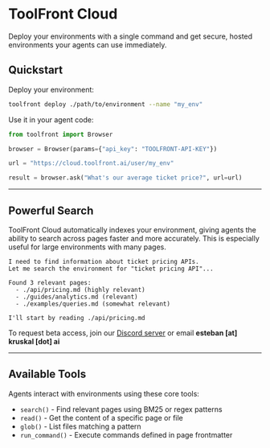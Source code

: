 # ToolFront Cloud

Deploy your environments with a single command and get secure, hosted environments your agents can use immediately.

## Quickstart

Deploy your environment:

```bash
toolfront deploy ./path/to/environment --name "my_env"
```

Use it in your agent code:

```python
from toolfront import Browser

browser = Browser(params={"api_key": "TOOLFRONT-API-KEY"})

url = "https://cloud.toolfront.ai/user/my_env"

result = browser.ask("What's our average ticket price?", url=url)
```

---

## Powerful Search

ToolFront Cloud automatically indexes your environment, giving agents the ability to search across pages faster and more accurately. This is especially useful for large environments with many pages.

```
I need to find information about ticket pricing APIs.
Let me search the environment for "ticket pricing API"...

Found 3 relevant pages:
  - ./api/pricing.md (highly relevant)
  - ./guides/analytics.md (relevant)
  - ./examples/queries.md (somewhat relevant)

I'll start by reading ./api/pricing.md
```

To request beta access, join our [Discord server](https://discord.gg/rRyM7zkZTf) or  email  **esteban [at] kruskal [dot] ai**

---

## Available Tools

Agents interact with environments using these core tools:

- `search()` - Find relevant pages using BM25 or regex patterns
- `read()` - Get the content of a specific page or file
- `glob()` - List files matching a pattern
- `run_command()` - Execute commands defined in page frontmatter
